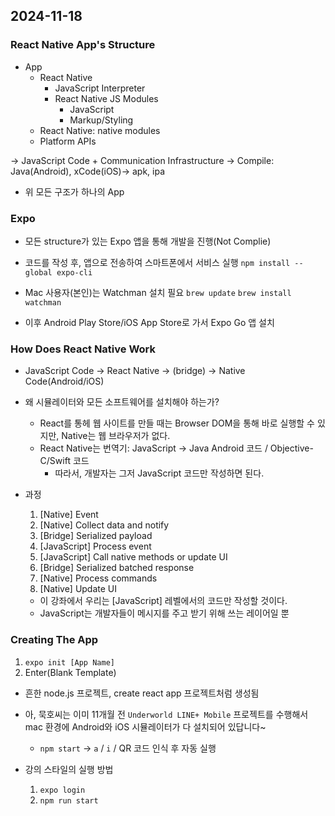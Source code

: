 ## 2024-11-18

### React Native App's Structure

- App
  - React Native
    - JavaScript Interpreter
    - React Native JS Modules
      - JavaScript
      - Markup/Styling
  - React Native: native modules
  - Platform APIs

-> JavaScript Code + Communication Infrastructure
-> Compile: Java(Android), xCode(iOS)-> apk, ipa

- 위 모든 구조가 하나의 App

### Expo

- 모든 structure가 있는 Expo 앱을 통해 개발을 진행(Not Complie)
- 코드를 작성 후, 앱으로 전송하여 스마트폰에서 서비스 실행
  `npm install --global expo-cli`

- Mac 사용자(본인)는 Watchman 설치 필요
  `brew update`
  `brew install watchman`

- 이후 Android Play Store/iOS App Store로 가서 Expo Go 앱 설치

### How Does React Native Work

- JavaScript Code -> React Native -> (bridge) -> Native Code(Android/iOS)
- 왜 시뮬레이터와 모든 소프트웨어를 설치해야 하는가?

  - React를 통헤 웹 사이트를 만들 때는 Browser DOM을 통해 바로 실행할 수 있지만, Native는 웹 브라우저가 없다.
  - React Native는 번역기: JavaScript -> Java Android 코드 / Objective-C/Swift 코드
    - 따라서, 개발자는 그저 JavaScript 코드만 작성하면 된다.

- 과정

  1. [Native] Event
  2. [Native] Collect data and notify
  3. [Bridge] Serialized payload
  4. [JavaScript] Process event
  5. [JavaScript] Call native methods or update UI
  6. [Bridge] Serialized batched response
  7. [Native] Process commands
  8. [Native] Update UI

  - 이 강좌에서 우리는 [JavaScript] 레벨에서의 코드만 작성할 것이다.
  - JavaScript는 개발자들이 메시지를 주고 받기 위해 쓰는 레이어일 뿐

### Creating The App

1. `expo init [App Name]`
2. Enter(Blank Template)

- 흔한 node.js 프로젝트, create react app 프로젝트처럼 생성됨
- 아, 묵호씨는 이미 11개월 전 `Underworld LINE+ Mobile` 프로젝트를 수행해서 mac 환경에 Android와 iOS 시뮬레이터가 다 설치되어 있답니다~

  - `npm start` -> `a` / `i` / QR 코드 인식 후 자동 실행

- 강의 스타일의 실행 방법
  1. `expo login`
  2. `npm run start`
